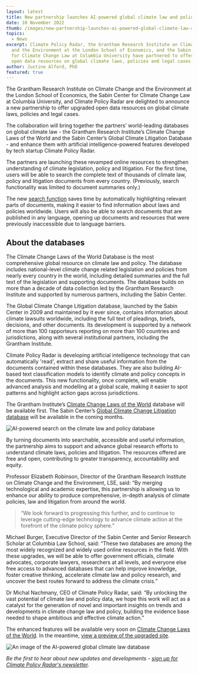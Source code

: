 ```yaml
---
layout: latest
title: New partnership launches AI-powered global climate law and policy database
date: 10 November 2022
thumb: /images/new-partnership-launches-ai-powered-global-climate-law-and-policy-database/climate-policy-radar-ai-climate-law-and-policy-tool.png
topics:
  - News
excerpt: Climate Policy Radar, the Grantham Research Institute on Climate Change
  and the Environment at the London School of Economics, and the Sabin Center
  for Climate Change Law at Columbia University have partnered to offer upgraded
  open data resources on global climate laws, policies and legal cases.
author: Justine Alford, PhD
featured: true
---
```

The Grantham Research Institute on Climate Change and the Environment at the London School of Economics, the Sabin Center for Climate Change Law at Columbia University, and Climate Policy Radar are delighted to announce a new partnership to offer upgraded open data resources on global climate laws, policies and legal cases. 

The collaboration will bring together the partners’ world-leading databases on global climate law - the Grantham Research Institute’s Climate Change Laws of the World and the Sabin Center’s Global Climate Litigation Database - and enhance them with artificial intelligence-powered features developed by tech startup Climate Policy Radar. 

The partners are launching these revamped online resources to strengthen understanding of climate legislation, policy and litigation. For the first time, users will be able to search the complete text of thousands of climate law, policy and litigation documents from every country. (Previously, search functionality was limited to document summaries only.) 

The new [search function](https://climatepolicyradar.org/latest/building-natural-language-search-for-climate-change-laws-and-policies) saves time by automatically highlighting relevant parts of documents, making it easier to find information about laws and policies worldwide. Users will also be able to search documents that are published in any language, opening up documents and resources that were previously inaccessible due to language barriers.

## A﻿bout the databases

The Climate Change Laws of the World Database is the most comprehensive global resource on climate law and policy. The database includes national-level climate change related legislation and policies from nearly every country in the world, including detailed summaries and the full text of the legislation and supporting documents. The database builds on more than a decade of data collection led by the Grantham Research Institute and supported by numerous partners, including the Sabin Center.

The Global Climate Change Litigation database, launched by the Sabin Center in 2009 and maintained by it ever since, contains information about climate lawsuits worldwide, including the full text of pleadings, briefs, decisions, and other documents. Its development is supported by a network of more than 100 rapporteurs reporting on more than 100 countries and jurisdictions, along with several institutional partners, including the Grantham Institute.

Climate Policy Radar is developing artificial intelligence technology that can automatically 'read', extract and share useful information from the documents contained within these databases. They are also building AI-based text classification models to identify climate and policy concepts in the documents. This new functionality, once complete, will enable advanced analysis and modelling at a global scale, making it easier to spot patterns and highlight action gaps across jurisdictions.

The Grantham Institute’s [Climate Change Laws of the World](https://climate-laws.org) database will be available first. The Sabin Center’s [Global Climate Change Litigation database](http://climatecasechart.com/) will be available in the coming months. 

![AI-powered search on the climate law and policy database](/images/new-partnership-launches-ai-powered-global-climate-law-and-policy-database/ai-search-on-climate-change-laws-of-the-world.png)

By turning documents into searchable, accessible and useful information, the partnership aims to support and advance global research efforts to understand climate laws, policies and litigation. The resources offered are free and open, contributing to greater transparency, accountability and equity. 

Professor Elizabeth Robinson, Director of the Grantham Research Institute on Climate Change and the Environment, LSE, said: “By merging technological and academic expertise, this partnership is allowing us to enhance our ability to produce comprehensive, in-depth analysis of climate policies, law and litigation from around the world. 

> “We look forward to progressing this further, and to continue to leverage cutting-edge technology to advance climate action at the forefront of the climate policy sphere.”

Michael Burger, Executive Director of the Sabin Center and Senior Research Scholar at Columbia Law School, said: “These two databases are among the most widely recognized and widely used online resources in the field. With these upgrades, we will be able to offer government officials, climate advocates, corporate lawyers, researchers at all levels, and everyone else free access to advanced databases that can help improve knowledge, foster creative thinking, accelerate climate law and policy research, and uncover the best routes forward to address the climate crisis.”

Dr Michal Nachmany, CEO of Climate Policy Radar, said: “By unlocking the vast potential of climate law and policy data, we hope this work will act as a catalyst for the generation of novel and important insights on trends and developments in climate change law and policy, building the evidence base needed to shape ambitious and effective climate action.”

The enhanced features will be available very soon on [Climate Change Laws of the World](https://climate-laws.org). In the meantime, [view a preview of the upgraded site](https://cclw-preview.climatepolicyradar.org/).

![An image of the AI-powered global climate law database](/images/new-partnership-launches-ai-powered-global-climate-law-and-policy-database/ai-powered-climate-change-laws-of-the-world.png)

*B﻿e the first to hear about new updates and developments - [sign up for Climate Policy Radar's newsletter](https://3566c5a7.sibforms.com/serve/MUIEAPkXK4liqQjleE87527EfcD9gDzY26dQhnJOxNeXZK_TvEAjl_Qu7rrkysJS2ODrj1LioiH24HTGbul2vS1sAxYCPHtu7PgnhZrAE9yCfaFrJ7vzmvBc3u87cs_pkC_99nQ2AqBONHtLwErrV7mcVga2qNlO1xetSeqVVWYsrVPRjg6Rc978eQEMasGQc4PFgIfMFza8TJEv).*